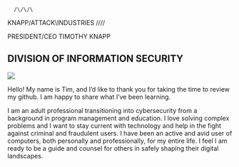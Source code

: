 
      /\/\/\
KNAPP/ATTACK\INDUSTRIES	
     \/\/\/\/ 
  
PRESIDENT/CEO TIMOTHY KNAPP

DIVISION OF INFORMATION SECURITY
------------------------------------------------------------------------------------------------------------
<a href="https://linkedin.com/in/tkeveryday"><img src="https://img.shields.io/badge/-LinkedIn-0072b1?&style-for-the-badge&logo=linkedin&logoColor=white" /></a> 

Hello! My name is Tim, and I’d like to thank you for taking the time to review my github. I am happy to share what I’ve been learning.

I am an adult professional transitioning into cybersecurity from a  background in program management and education. I love solving complex problems and I want to stay current with technology and help in the fight against criminal and fraudulent users. I have been an active and avid user of computers, both personally and professionally, for my entire life. I feel I am ready to be a guide and counsel for others in safely shaping their digital landscapes.

